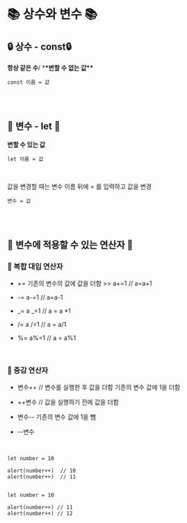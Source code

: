 # 📚 상수와 변수 📚

## 🔒 상수 - const🔒

**항상 같은 수**/ \***\*변할 수 없는 값\*\***

    const 이름 = 값

<br><br>

## 🔐 변수 - let 🔐

**변할 수 있는 값**

    let 이름 = 값

<br>

값을 변경할 때는 변수 이름 뒤에 = 를 입력하고 값을 변경

    변수 = 값

<br> <br>

## 🔑 변수에 적용할 수 있는 연산자 🔑

### 🔑 복합 대입 연산자

- +=
  기존의 변수의 값에 값을 더함 >> a+=1 // a=a+1

- -=
  a-=1 // a=a-1
- _=
  a _=1 // a = a \*1
- /=
  a /=1 // a = a/1
- %=
  a%=1 // a = a%1

<br>

### 🔑 증감 연산자

- 변수++ // 변수를 실행한 후 값을 더함
  기존의 변수 값에 1을 더함

- ++변수 // 값을 실행하기 전에 값을 더함

- 변수--
  기존의 변수 값에 1을 뺌

- --변수

<br>

    let number = 10

    alert(number++)  // 10
    alert(number++)	 // 11


    let number = 10

    alert(number++)	// 11
    alert(number++)	// 12
